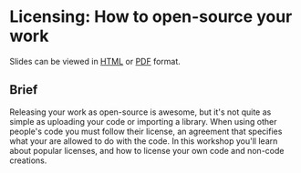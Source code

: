 # Licensing: How to open-source your work

Slides can be viewed in [HTML](./slides.html) or [PDF](./slides.pdf) format.

## Brief

Releasing your work as open-source is awesome, but it's not quite as simple as
uploading your code or importing a library. When using other people's code you
must follow their license, an agreement that specifies what your are allowed to
do with the code. In this workshop you'll learn about popular licenses, and how
to license your own code and non-code creations.


